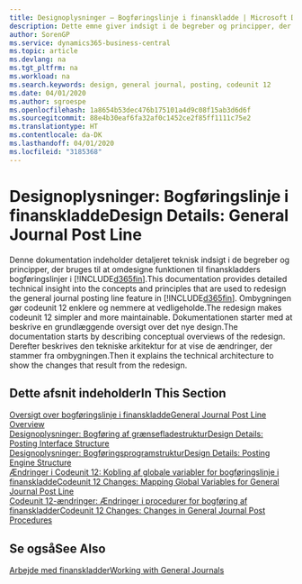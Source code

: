 ```yaml
---
title: Designoplysninger – Bogføringslinje i finanskladde | Microsoft Docs
description: Dette emne giver indsigt i de begreber og principper, der bruges til at omdesigne funktionen til finanskladders bogføringslinjer i Business Central.
author: SorenGP
ms.service: dynamics365-business-central
ms.topic: article
ms.devlang: na
ms.tgt_pltfrm: na
ms.workload: na
ms.search.keywords: design, general journal, posting, codeunit 12
ms.date: 04/01/2020
ms.author: sgroespe
ms.openlocfilehash: 1a8654b53dec476b175101a4d9c08f15ab3d6d6f
ms.sourcegitcommit: 88e4b30eaf6fa32af0c1452ce2f85ff1111c75e2
ms.translationtype: HT
ms.contentlocale: da-DK
ms.lasthandoff: 04/01/2020
ms.locfileid: "3185368"
---
```

# <a name="design-details-general-journal-post-line"></a><span data-ttu-id="7b0c1-103">Designoplysninger: Bogføringslinje i finanskladde</span><span class="sxs-lookup"><span data-stu-id="7b0c1-103">Design Details: General Journal Post Line</span></span>
<span data-ttu-id="7b0c1-104">Denne dokumentation indeholder detaljeret teknisk indsigt i de begreber og principper, der bruges til at omdesigne funktionen til finanskladders bogføringslinjer i [!INCLUDE[d365fin](includes/d365fin_md.md)].</span><span class="sxs-lookup"><span data-stu-id="7b0c1-104">This documentation provides detailed technical insight into the concepts and principles that are used to redesign the general journal posting line feature in [!INCLUDE[d365fin](includes/d365fin_md.md)].</span></span> <span data-ttu-id="7b0c1-105">Ombygningen gør codeunit 12 enklere og nemmere at vedligeholde.</span><span class="sxs-lookup"><span data-stu-id="7b0c1-105">The redesign makes codeunit 12 simpler and more maintainable.</span></span> <span data-ttu-id="7b0c1-106">Dokumentationen starter med at beskrive en grundlæggende oversigt over det nye design.</span><span class="sxs-lookup"><span data-stu-id="7b0c1-106">The documentation starts by describing conceptual overviews of the redesign.</span></span> <span data-ttu-id="7b0c1-107">Derefter beskrives den tekniske arkitektur for at vise de ændringer, der stammer fra ombygningen.</span><span class="sxs-lookup"><span data-stu-id="7b0c1-107">Then it explains the technical architecture to show the changes that result from the redesign.</span></span>  

## <a name="in-this-section"></a><span data-ttu-id="7b0c1-108">Dette afsnit indeholder</span><span class="sxs-lookup"><span data-stu-id="7b0c1-108">In This Section</span></span>  
[<span data-ttu-id="7b0c1-109">Oversigt over bogføringslinje i finanskladde</span><span class="sxs-lookup"><span data-stu-id="7b0c1-109">General Journal Post Line Overview</span></span>](design-details-general-journal-post-line-overview.md)  
[<span data-ttu-id="7b0c1-110">Designoplysninger: Bogføring af grænsefladestruktur</span><span class="sxs-lookup"><span data-stu-id="7b0c1-110">Design Details: Posting Interface Structure</span></span>](design-details-posting-interface-structure.md)  
[<span data-ttu-id="7b0c1-111">Designoplysninger: Bogføringsprogramstruktur</span><span class="sxs-lookup"><span data-stu-id="7b0c1-111">Design Details: Posting Engine Structure</span></span>](design-details-posting-engine-structure.md)  
[<span data-ttu-id="7b0c1-112">Ændringer i Codeunit 12: Kobling af globale variabler for bogføringslinje i finanskladde</span><span class="sxs-lookup"><span data-stu-id="7b0c1-112">Codeunit 12 Changes: Mapping Global Variables for General Journal Post Line</span></span>](design-details-codeunit-12-changes-mapping-global-variables-for-general-journal-post-line.md)  
[<span data-ttu-id="7b0c1-113">Codeunit 12-ændringer: Ændringer i procedurer for bogføring af finanskladder</span><span class="sxs-lookup"><span data-stu-id="7b0c1-113">Codeunit 12 Changes: Changes in General Journal Post Procedures</span></span>](design-details-codeunit-12-changes-changes-in-general-journal-post-procedures.md)  

## <a name="see-also"></a><span data-ttu-id="7b0c1-114">Se også</span><span class="sxs-lookup"><span data-stu-id="7b0c1-114">See Also</span></span>  
[<span data-ttu-id="7b0c1-115">Arbejde med finanskladder</span><span class="sxs-lookup"><span data-stu-id="7b0c1-115">Working with General Journals</span></span>](ui-work-general-journals.md)
